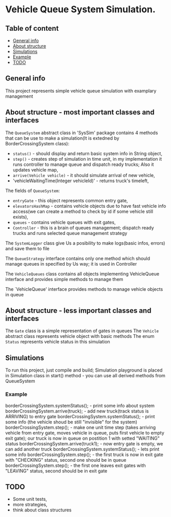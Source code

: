 # Vehicle Queue System Simulation.
## Table of content
* [General info](#general-info)
* [About structure](#about-structue)
* [Simulations](#simulations)
* [Example](#example)
* [TODO](#TODO)

## General info
This project represents simple vehicle queue simulation with examplary management
	
## About structure - most important classes and interfaces
The `QueueSystem` abstract class in 'SysSim' package contains 4 methods that can be use to make a simulation(It is extedned by BorderCrossingSystem class):
* `status()` - should display and return basic system info in String object,
* `step()` - creates step of simulation in time unit, in my implementation it runs controller to manage queue and dispatch ready trucks; Also it updates vehicle map,
* `arrive(Vehicle vehicle)` - it should simulate arrival of new vehicle,
* 'vehicleWaitingTime(Integer vehicleId)' - returns truck's timeleft,

The fields of `QueueSystem`:
* `entryGate` - this object represents common entry gate, 
* `elevatorsHashMap` - contains vehicle objects due to have fast vehicle info access(we can create a method to check by id if some vehicle still exists),
* `queues` - contains vehicle queues with exit gates,
* `Controller` - this is a brain of queues management; dispatch ready trucks and runs selected queue management strategy

The `SystemLogger` class give Us a posibility to make logs(basic infos, errors) and save them to file

The `QueueStrategy` interface contains only one method which should manage queues in specified by Us way; it is used in Controller

The `VehicleQueues` class contains all objects implementing VehicleQueue interface and provides simple methods to manage them

The `VehicleQueue' interface provides methods to manage vehicle objects in queue 

## About structure - less important classes and interfaces
The `Gate` class is a simple representation of gates in queues
The `Vehicle` abstract class represents vehicle object with basic methods
The enum `Status` represents vehicle status in this simulation

## Simulations
To run this project, just compile and build; Simulation playground is placed in Simulation class in start() method - you can use all derived methods from QueueSystem

### Example
borderCrossingSystem.systemStatus();  - print some info about system
borderCrossingSystem.arrive(truck);   - add new truck(track status is ARRIVING) to entry gate
borderCrossingSystem.systemStatus();  - print some info (the vehicle shoud be still "invisible" for the system)
borderCrossingSystem.step();          - make one unit time step (takes arriving vehicle from entry gate,
                                        moves vehicle in queue, puts first vehicle to empty exit gate);
                                        our truck is now in queue on postition 1 with setted "WAITING" status
borderCrossingSystem.arrive(truck1);  - now entry gate is empty, we can add another truck
borderCrossingSystem.systemStatus();  - lets print some info
borderCrossingSystem.step();          - the first truck is now in exit gate with "CHECKING" status, second one should be in queue
borderCrossingSystem.step();          - the first one leaves exit gates with "LEAVING" status, second should be in exit gate

## TODO
- Some unit tests,
- more strategies,
- think about class structures
